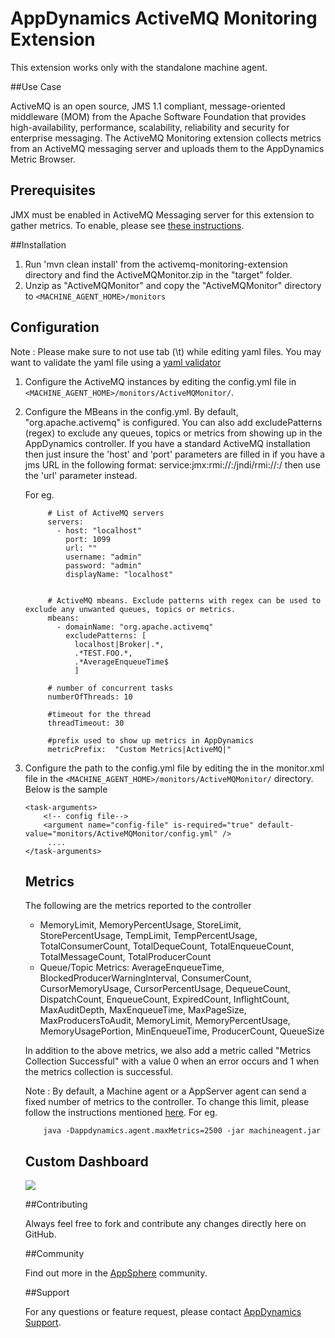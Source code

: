 # AppDynamics ActiveMQ Monitoring Extension

This extension works only with the standalone machine agent.

##Use Case

ActiveMQ is an open source, JMS 1.1 compliant, message-oriented middleware (MOM) from the Apache Software Foundation that provides high-availability, performance, scalability, reliability and security for enterprise messaging. 
The ActiveMQ Monitoring extension collects metrics from an ActiveMQ messaging server and uploads them to the AppDynamics Metric Browser. 

## Prerequisites ##

JMX must be enabled in ActiveMQ Messaging server for this extension to gather metrics. To enable, please see [these instructions](http://activemq.apache.org/jmx.html).

##Installation

1. Run 'mvn clean install' from the activemq-monitoring-extension directory and find the ActiveMQMonitor.zip in the "target" folder.
2. Unzip as "ActiveMQMonitor" and copy the "ActiveMQMonitor" directory to `<MACHINE_AGENT_HOME>/monitors`

## Configuration ##

Note : Please make sure to not use tab (\t) while editing yaml files. You may want to validate the yaml file using a [yaml validator](http://yamllint.com/)

1. Configure the ActiveMQ instances by editing the config.yml file in `<MACHINE_AGENT_HOME>/monitors/ActiveMQMonitor/`.
2. Configure the MBeans in the config.yml. By default, "org.apache.activemq" is configured.
   You can also add excludePatterns (regex) to exclude any queues, topics or metrics from showing up in the AppDynamics controller.
   If you have a standard ActiveMQ installation then just insure the 'host' and 'port' parameters are filled in if you have a 
   jms URL in the following format: service:jmx:rmi://<host>:<port>/jndi/rmi://<host>:<port>/<object> then use the 'url' parameter
   instead.

   For eg.
   ```
        # List of ActiveMQ servers
        servers:
          - host: "localhost"
            port: 1099
            url: ""
            username: "admin"
            password: "admin"
            displayName: "localhost"


        # ActiveMQ mbeans. Exclude patterns with regex can be used to exclude any unwanted queues, topics or metrics.
        mbeans:
          - domainName: "org.apache.activemq"
            excludePatterns: [
              localhost|Broker|.*,
              .*TEST.FOO.*,
              .*AverageEnqueueTime$
              ]

        # number of concurrent tasks
        numberOfThreads: 10

        #timeout for the thread
        threadTimeout: 30

        #prefix used to show up metrics in AppDynamics
        metricPrefix:  "Custom Metrics|ActiveMQ|"

   ```

3. Configure the path to the config.yml file by editing the <task-arguments> in the monitor.xml file in the `<MACHINE_AGENT_HOME>/monitors/ActiveMQMonitor/` directory. Below is the sample

     ```
     <task-arguments>
         <!-- config file-->
         <argument name="config-file" is-required="true" default-value="monitors/ActiveMQMonitor/config.yml" />
          ....
     </task-arguments>
    ```

## Metrics

The following are the metrics reported to the controller
* MemoryLimit, MemoryPercentUsage, StoreLimit, StorePercentUsage, TempLimit, TempPercentUsage, TotalConsumerCount, TotalDequeCount, TotalEnqueueCount, TotalMessageCount, TotalProducerCount
* Queue/Topic Metrics: AverageEnqueueTime, BlockedProducerWarningInterval, ConsumerCount, CursorMemoryUsage, CursorPercentUsage, DequeueCount, DispatchCount, EnqueueCount, ExpiredCount, InflightCount, MaxAuditDepth, MaxEnqueueTime, MaxPageSize, MaxProducersToAudit, MemoryLimit, MemoryPercentUsage, MemoryUsagePortion, MinEnqueueTime, ProducerCount, QueueSize

In addition to the above metrics, we also add a metric called "Metrics Collection Successful" with a value 0 when an error occurs and 1 when the metrics collection is successful.

Note : By default, a Machine agent or a AppServer agent can send a fixed number of metrics to the controller. To change this limit, please follow the instructions mentioned [here](http://docs.appdynamics.com/display/PRO14S/Metrics+Limits).
For eg.  
```    
    java -Dappdynamics.agent.maxMetrics=2500 -jar machineagent.jar
```

## Custom Dashboard
![](https://raw.github.com/Appdynamics/activemq-monitoring-extension/master/ActiveMQDashboard.png)

##Contributing

Always feel free to fork and contribute any changes directly here on GitHub.

##Community

Find out more in the [AppSphere](http://appsphere.appdynamics.com/t5/eXchange/ActiveMQ-Monitoring-Extension/idi-p/5717) community.

##Support

For any questions or feature request, please contact [AppDynamics Support](mailto:help@appdynamics.com).


